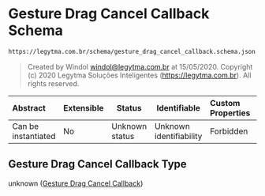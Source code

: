 # Gesture Drag Cancel Callback Schema

```txt
https://legytma.com.br/schema/gesture_drag_cancel_callback.schema.json
```




> Created by Windol [windol@legytma.com.br](mailto:windol@legytma.com.br) at 15/05/2020.
> Copyright (c) 2020 Legytma Soluções Inteligentes (<https://legytma.com.br>). All rights reserved.
>

| Abstract            | Extensible | Status         | Identifiable            | Custom Properties | Additional Properties | Access Restrictions | Defined In                                                                                                            |
| :------------------ | ---------- | -------------- | ----------------------- | :---------------- | --------------------- | ------------------- | --------------------------------------------------------------------------------------------------------------------- |
| Can be instantiated | No         | Unknown status | Unknown identifiability | Forbidden         | Allowed               | none                | [gesture_drag_cancel_callback.schema.json](../schema/gesture_drag_cancel_callback.schema.json "open original schema") |

## Gesture Drag Cancel Callback Type

unknown ([Gesture Drag Cancel Callback](gesture_drag_cancel_callback.md))
